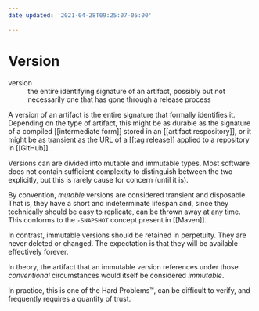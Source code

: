```yaml
---
date updated: '2021-04-28T09:25:07-05:00'

---
```


# Version

<dl>
<dt>version</dt>
<dd>the entire identifying signature of an artifact, possibly but not necessarily one that has gone through a release process</dd>
</dl>

A version of an artifact is the entire signature that formally identifies it.  Depending on the type of artifact, this might be as durable as the signature of a  compiled [[intermediate form]] stored in an [[artifact respository]], or it might be as transient as the URL of a [[tag release]] applied to a repository in [[GitHub]].

Versions can are divided into mutable and immutable types.  Most software does not contain sufficient complexity to distinguish between the two explicitly, but this is rarely cause for concern (until it is).

By convention, _mutable_ versions are considered transient and disposable.  That is, they have a short and indeterminate lifespan and, since they technically should be easy to replicate, can be thrown away at any time.  This conforms to the `-SNAPSHOT` concept present in [[Maven]].

In contrast, immutable versions should be retained in perpetuity.  They are never deleted or changed.  The expectation is that they will be available effectively forever.

In theory, the artifact that an immutable version references under those _conventional_ circumstances would itself be considered _immutable_.

In practice, this is one of the Hard Problems™, can be difficult to verify, and frequently requires a quantity of trust.
